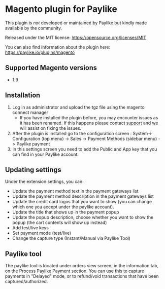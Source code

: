 # Magento plugin for Paylike

This plugin is *not* developed or maintained by Paylike but kindly made
available by the community.

Released under the MIT license: https://opensource.org/licenses/MIT

You can also find information about the plugin here: https://paylike.io/plugins/magento

## Supported Magento versions

- 1.9

## Installation

1. Log in as administrator and upload the tgz file using the magento connect manager
    * If you have installed the plugin before, you may encounter issues as it has been renamed. If this happens please contact [support](https://paylike.io/contact) and we will assist on fixing the issues.
2. After the plugin is installed go to the configuration screen : System-> Configuration (top menu)  -> Sales -> Payment Methods (sidebar menu) -> Paylike payment
3. In this settings screen you need to  add the Public and App key that you can find in your Paylike account.

## Updating settings

Under the extension settings, you can:
 * Update the payment method text in the payment gateways list
 * Update the payment method description in the payment gateways list
 * Update the credit card logos that you want to show (you can change which one you accept under the paylike account).
 * Update the title that shows up in the payment popup 
 * Update the popup description, choose whether you want to show the popup  (the cart contents will show up instead)
 * Add test/live keys
 * Set payment mode (test/live)
 * Change the capture type (Instant/Manual via Paylike Tool)
 
 ## Paylike tool
 
 The paylike tool is located under orders view screen, in the information tab, on the Process Paylike Payment section. 
 You can use this to capture payments in "Delayed" mode, or to refund/void transactions that have been captured/authorized. 
 
  
